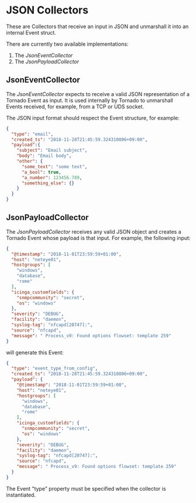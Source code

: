 # JSON Collectors

These are Collectors that receive an input in JSON and unmarshall it into an internal Event struct.

There are currently two available implementations:
1. The _JsonEventCollector_
1. The _JsonPayloadCollector_



## JsonEventCollector

The _JsonEventCollector_ expects to receive a valid JSON representation of a Tornado Event as
input.  It is used internally by Tornado to unmarshall Events received, for example, from a TCP or
UDS socket.

The JSON input format should respect the Event structure, for example:

```json
{
  "type": "email",
  "created_ts": "2018-11-28T21:45:59.324310806+09:00",
  "payload":{
    "subject": "Email subject",
    "body": "Email body",
    "other": {
      "some_text": "some text",
      "a_bool": true,
      "a_number": 123456.789,
      "something_else": {}
    }
  }
}
``` 



## JsonPayloadCollector

The _JsonPayloadCollector_ receives any valid JSON object and creates a Tornado Event whose
payload is that input.  For example, the following input:

```json
{
  "@timestamp": "2018-11-01T23:59:59+01:00",
  "host": "neteye01",
  "hostgroups": [
    "windows",
    "database",
    "rome"
  ],
  "icinga_customfields": {
    "snmpcommunity": "secret",
    "os": "windows"
  },
  "severity": "DEBUG",
  "facility": "daemon",
  "syslog-tag": "nfcapd[20747]:",
  "source": "nfcapd",
  "message": " Process_v9: Found options flowset: template 259"
}
```

will generate this Event:

```json
{
  "type": "event_type_from_config",
  "created_ts": "2018-11-28T21:45:59.324310806+09:00",
  "payload": {
    "@timestamp": "2018-11-01T23:59:59+01:00",
    "host": "neteye01",
    "hostgroups": [
      "windows",
      "database",
      "rome"
    ],
    "icinga_customfields": {
      "snmpcommunity": "secret",
      "os": "windows"
    },
    "severity": "DEBUG",
    "facility": "daemon",
    "syslog-tag": "nfcapd[20747]:",
    "source": "nfcapd",
    "message": " Process_v9: Found options flowset: template 259"
  }
}
```

The Event "type" property must be specified when the collector is instantiated.
